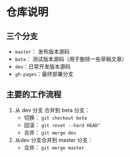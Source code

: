 # 仓库说明
## 三个分支
   + `master`： 发布版本源码
   + `beta`： 测试版本源码（用于删除一些草稿文章）
   + `dev`：日常开发版本源码
   + `gh-pages`：最终部署分支

## 主要的工作流程
1. 从 dev 分支 合并到 beta 分支：
    + 切换： `git checkout beta`
    + 回滚： `git reset --hard HEAD^`
    + 合并： `git merge dev`
2. 从dev 分支合并到 master 分支：
    + 合并： `git merge master`

